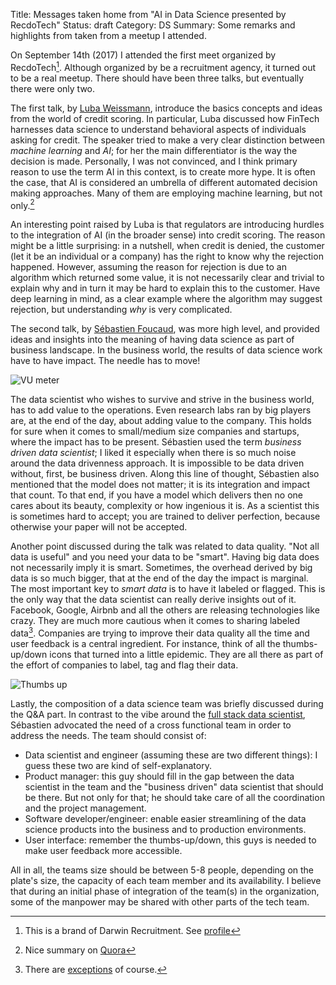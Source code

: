 Title: Messages taken home from "AI in Data Science presented by RecdoTech"
Status: draft
Category: DS
Summary: Some remarks and highlights from taken from a meetup I attended.

On September 14th (2017) I attended the first meet organized by RecdoTech[^b5d84a8f].
Although organized by be a recruitment agency, it turned out to be a real meetup.
There should have been three talks, but eventually there were only two.

The first talk, by [Luba Weissmann](https://www.linkedin.com/in/luba-weissmann-47b7757/), introduce the basics concepts and ideas from the world of credit scoring.
In particular, Luba discussed how FinTech harnesses data science to understand behavioral aspects of individuals asking for credit.
The speaker tried to make a very clear distinction between *machine learning* and *AI*; for her the main differentiator is the way the decision is made.
Personally, I was not convinced, and I think primary reason to use the term AI in this context, is to create more hype.
It is often the case, that AI is considered an umbrella of different automated decision making approaches.
Many of them are employing machine learning, but not only.[^5fa6e1e7]

An interesting point raised by Luba is that regulators are introducing hurdles to the integration of AI (in the broader sense) into credit scoring.
The reason might be a little surprising: in a nutshell, when credit is denied, the customer (let it be an individual or a company) has the right to know why the rejection happened.
However, assuming the reason for rejection is due to an algorithm which returned some value, it is not necessarily clear and trivial to explain why and in turn it may be hard to explain this to the customer.
Have deep learning in mind, as a clear example where the algorithm may suggest rejection, but understanding *why* is very complicated.

[^5fa6e1e7]: Nice summary on [Quora](https://www.quora.com/What-are-the-main-differences-between-artificial-intelligence-and-machine-learning-Is-machine-learning-a-part-of-artificial-intelligence)

[^b5d84a8f]: This is a brand of Darwin Recruitment. See [profile](https://www.meetup.com/RecdoTech/members/230799589/)

The second talk, by [Sébastien Foucaud](https://www.linkedin.com/in/sfoucaud/), was more high level, and provided ideas and insights into the meaning of having data science as part of business landscape.
In the business world, the results of data science work have to have impact.
The needle has to move!

![VU meter]({filename}/images/VU_Meter.gif)

The data scientist who wishes to survive and strive in the business world, has to add value to the operations.
Even research labs ran by big players are, at the end of the day, about adding value to the company.
This holds for sure when it comes to small/medium size companies and startups, where the impact has to be present.
Sébastien used the term *business driven data scientist*; I liked it especially when there is so much noise around the data drivenness approach.
It is impossible to be data driven without, first, be business driven.
Along this line of thought, Sébastien also mentioned that the model does not matter; it is its integration and impact that count.
To that end, if you have a model which delivers then no one cares about its beauty, complexity or how ingenious it is.
As a scientist this is sometimes hard to accept; you are trained to deliver perfection, because otherwise your paper will not be accepted.

Another point discussed during the talk was related to data quality.
"Not all data is useful" and you need your data to be "smart".
Having big data does not necessarily imply it is smart.
Sometimes, the overhead derived by big data is so much bigger, that at the end of the day the impact is marginal.
The most important key to *smart data* is to have it labeled or flagged.
This is the only way that the data scientist can really derive insights out of it.
Facebook, Google, Airbnb and all the others are releasing technologies like crazy.
They are much more cautious when it comes to sharing labeled data[^9f4e79c9].
Companies are trying to improve their data quality all the time and user feedback is a central ingredient.
For instance, think of all the thumbs-up/down icons that turned into a little epidemic.
They are all there as part of the effort of companies to label, tag and flag their data.

![Thumbs up]({filename}/images/thumbs-up.jpg)

[^9f4e79c9]: There are [exceptions](https://quickdraw.withgoogle.com/data) of course.

Lastly, the composition of a data science team was briefly discussed during the Q&A part.
In contrast to the vibe around the [full stack data scientist](http://lmgtfy.com/?q=full+stack+data+scientist), Sébastien advocated the need of a cross functional team in order to address the needs.
The team should consist of:

- Data scientist and engineer (assuming these are two different things): I guess these two are kind of self-explanatory.
- Product manager: this guy should fill in the gap between the data scientist in the team and the "business driven" data scientist that should be there. But not only for that; he should take care of all the coordination and the project management.
- Software developer/engineer: enable easier streamlining of the data science products into the business and to production environments.
- User interface: remember the thumbs-up/down, this guys is needed to make user feedback more accessible.

All in all, the teams size should be between 5-8 people, depending on the plate's size, the capacity of each team member and its availability.
I believe that during an initial phase of integration of the team(s) in the organization,  some of the manpower may be shared with other parts of the tech team.

